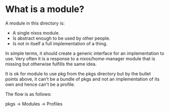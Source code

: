 # What is a module?

A module in this directory is:

- A single nixos module.
- Is abstract enough to be used by other people.
- Is not in itself a full implementation of a thing.

In simple terms, it should create a generic interface for an implementation to use.
Very often it is a response to a nixos/home-manager module that is missing but otherwise
fulfills the same idea.

It is ok for module to use pkg from the pkgs directory but by the bullet points above,
it can't be a bundle of pkgs and not an implementation of its own and hence
can't be a profile.

The flow is as follows:

pkgs -> Modules -> Profiles
